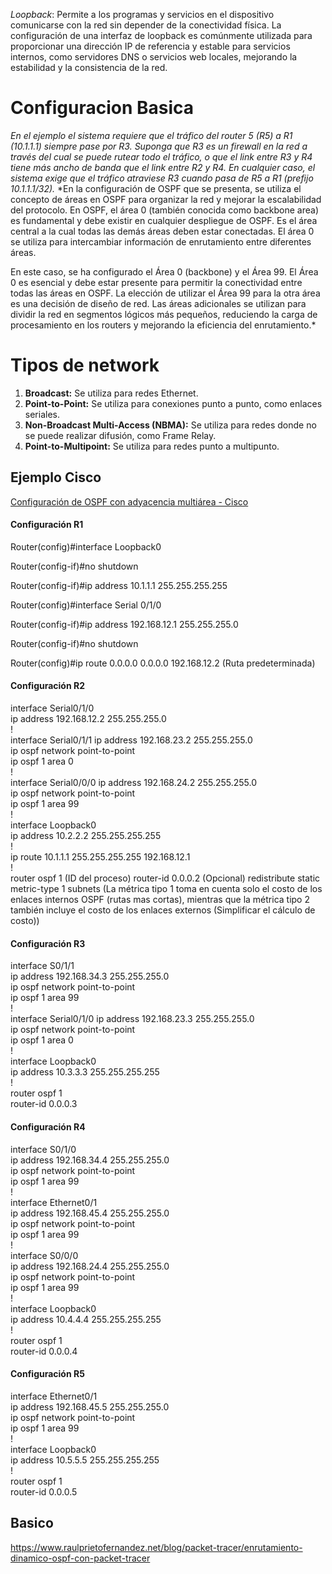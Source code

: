 *Loopback*: Permite a los programas y servicios en el dispositivo comunicarse con la red sin depender de la conectividad física. La configuración de una interfaz de loopback es comúnmente utilizada para proporcionar una dirección IP de referencia y estable para servicios internos, como servidores DNS o servicios web locales, mejorando la estabilidad y la consistencia de la red.
# Configuracion Basica
*En el ejemplo el sistema requiere que el tráfico del router 5 (R5) a R1 (10.1.1.1) siempre pase por R3. Suponga que R3 es un firewall en la red a través del cual se puede rutear todo el tráfico, o que el link entre R3 y R4 tiene más ancho de banda que el link entre R2 y R4. En cualquier caso, el sistema exige que el tráfico atraviese R3 cuando pasa de R5 a R1 (prefijo 10.1.1.1/32).*
*En la configuración de OSPF que se presenta, se utiliza el concepto de áreas en OSPF para organizar la red y mejorar la escalabilidad del protocolo. En OSPF, el área 0 (también conocida como backbone area) es fundamental y debe existir en cualquier despliegue de OSPF. Es el área central a la cual todas las demás áreas deben estar conectadas. El área 0 se utiliza para intercambiar información de enrutamiento entre diferentes áreas.

En este caso, se ha configurado el Área 0 (backbone) y el Área 99. El Área 0 es esencial y debe estar presente para permitir la conectividad entre todas las áreas en OSPF. La elección de utilizar el Área 99 para la otra área es una decisión de diseño de red. Las áreas adicionales se utilizan para dividir la red en segmentos lógicos más pequeños, reduciendo la carga de procesamiento en los routers y mejorando la eficiencia del enrutamiento.*

# Tipos de network 
1. **Broadcast:** Se utiliza para redes Ethernet.
2. **Point-to-Point:** Se utiliza para conexiones punto a punto, como enlaces seriales.
3. **Non-Broadcast Multi-Access (NBMA):** Se utiliza para redes donde no se puede realizar difusión, como Frame Relay.
4. **Point-to-Multipoint:** Se utiliza para redes punto a multipunto.
## Ejemplo Cisco
[Configuración de OSPF con adyacencia multiárea - Cisco](https://www.cisco.com/c/es_mx/support/docs/ip/open-shortest-path-first-ospf/118879-configure-ospf-00.html)
#### Configuración R1

Router(config)#interface Loopback0  

Router(config-if)#no shutdown

Router(config-if)#ip address 10.1.1.1 255.255.255.255

Router(config)#interface Serial 0/1/0

Router(config-if)#ip address 192.168.12.1 255.255.255.0

Router(config-if)#no shutdown

Router(config)#ip route 0.0.0.0 0.0.0.0 192.168.12.2 (Ruta predeterminada)


#### Configuración R2

interface Serial0/1/0  
 ip address 192.168.12.2 255.255.255.0  
!  
interface Serial0/1/1
 ip address 192.168.23.2 255.255.255.0  
 ip ospf network point-to-point  
 ip ospf 1 area 0  
!  
interface Serial0/0/0
 ip address 192.168.24.2 255.255.255.0  
 ip ospf network point-to-point  
 ip ospf 1 area 99  
!  
interface Loopback0  
 ip address 10.2.2.2 255.255.255.255  
!  
ip route 10.1.1.1 255.255.255.255 192.168.12.1  
!  
router ospf 1  (ID del proceso)
 router-id 0.0.0.2  (Opcional)
 redistribute static metric-type 1 subnets (La métrica tipo 1 toma en cuenta solo el costo de los enlaces internos OSPF (rutas mas cortas), mientras que la métrica tipo 2 también incluye el costo de los enlaces externos (Simplificar el cálculo de costo))

#### Configuración R3

interface S0/1/1  
 ip address 192.168.34.3 255.255.255.0  
 ip ospf network point-to-point  
 ip ospf 1 area 99  
!  
interface Serial0/1/0
 ip address 192.168.23.3 255.255.255.0  
 ip ospf network point-to-point  
 ip ospf 1 area 0  
!  
interface Loopback0  
 ip address 10.3.3.3 255.255.255.255  
!  
router ospf 1  
 router-id 0.0.0.3

#### Configuración R4

interface S0/1/0  
 ip address 192.168.34.4 255.255.255.0  
 ip ospf network point-to-point  
 ip ospf 1 area 99  
!  
interface Ethernet0/1  
 ip address 192.168.45.4 255.255.255.0  
 ip ospf network point-to-point  
 ip ospf 1 area 99  
!  
interface S0/0/0  
 ip address 192.168.24.4 255.255.255.0  
 ip ospf network point-to-point  
 ip ospf 1 area 99  
!  
interface Loopback0  
 ip address 10.4.4.4 255.255.255.255  
!  
router ospf 1  
 router-id 0.0.0.4

#### Configuración R5

interface Ethernet0/1  
 ip address 192.168.45.5 255.255.255.0  
 ip ospf network point-to-point  
 ip ospf 1 area 99  
!  
interface Loopback0  
 ip address 10.5.5.5 255.255.255.255  
!  
router ospf 1  
 router-id 0.0.0.5

## Basico
https://www.raulprietofernandez.net/blog/packet-tracer/enrutamiento-dinamico-ospf-con-packet-tracer
